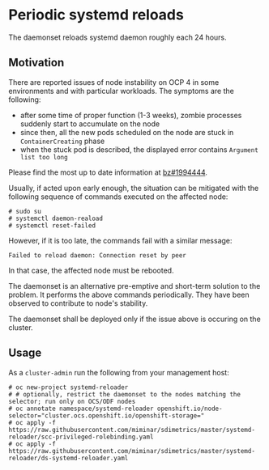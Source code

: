 # Periodic systemd reloads

The daemonset reloads systemd daemon roughly each 24 hours.

## Motivation

There are reported issues of node instability on OCP 4 in some environments and with particular workloads. The symptoms are the following:

- after some time of proper function (1-3 weeks), zombie processes suddenly start to accumulate on the node
- since then, all the new pods scheduled on the node are stuck in `ContainerCreating` phase
- when the stuck pod is described, the displayed error contains `Argument list too long`

Please find the most up to date information at [bz#1994444](https://bugzilla.redhat.com/show_bug.cgi?id=1994444).

Usually, if acted upon early enough, the situation can be mitigated with the following sequence of commands executed on the affected node:

    # sudo su
    # systemctl daemon-reaload
    # systemctl reset-failed

However, if it is too late, the commands fail with a similar message:

    Failed to reload daemon: Connection reset by peer

In that case, the affected node must be rebooted.

The daemonset is an alternative pre-emptive and short-term solution to the problem. It performs the above commands periodically. They have been observed to contribute to node's stability.

The daemonset shall be deployed only if the issue above is occuring on the cluster.

## Usage

As a `cluster-admin` run the following from your management host:

    # oc new-project systemd-reloader
    # # optionally, restrict the daemonset to the nodes matching the selector; run only on OCS/ODF nodes
    # oc annotate namespace/systemd-reloader openshift.io/node-selector="cluster.ocs.openshift.io/openshift-storage="
    # oc apply -f https://raw.githubusercontent.com/miminar/sdimetrics/master/systemd-reloader/scc-privileged-rolebinding.yaml
    # oc apply -f https://raw.githubusercontent.com/miminar/sdimetrics/master/systemd-reloader/ds-systemd-reloader.yaml
